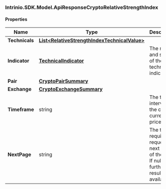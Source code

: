 [//]: # (CLASS:Intrinio.SDK.Model.ApiResponseCryptoRelativeStrengthIndex)

[//]: # (KIND:object)

### Intrinio.SDK.Model.ApiResponseCryptoRelativeStrengthIndex
#### Properties

[//]: # (START_DEFINITION)

Name | Type | Description
------------ | ------------- | -------------
**Technicals** | [**List&lt;RelativeStrengthIndexTechnicalValue&gt;**](RelativeStrengthIndexTechnicalValue.md) |  &nbsp;
**Indicator** | [**TechnicalIndicator**](TechnicalIndicator.md) | The name and symbol of the technical indicator &nbsp;
**Pair** | [**CryptoPairSummary**](CryptoPairSummary.md) |  &nbsp;
**Exchange** | [**CryptoExchangeSummary**](CryptoExchangeSummary.md) |  &nbsp;
**Timeframe** | string | The time interval for the crypto currency prices &nbsp;
**NextPage** | string | The token required to request the next page of the data. If null, no further results are available. &nbsp;

[//]: # (END_DEFINITION)


[//]: # (CONTAINED_CLASS:Intrinio.SDK.Model.RelativeStrengthIndexTechnicalValue)


[//]: # (CONTAINED_CLASS:Intrinio.SDK.Model.TechnicalIndicator)


[//]: # (CONTAINED_CLASS:Intrinio.SDK.Model.CryptoPairSummary)


[//]: # (CONTAINED_CLASS:Intrinio.SDK.Model.CryptoExchangeSummary)



